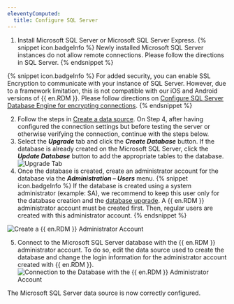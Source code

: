 ```yaml
---
eleventyComputed:
  title: Configure SQL Server
---
```

1. Install Microsoft SQL Server or Microsoft SQL Server Express. 
{% snippet icon.badgeInfo %} 
Newly installed Microsoft SQL Server instances do not allow remote connections. Please follow the directions in SQL Server. 
{% endsnippet %}
 
{% snippet icon.badgeInfo %} 
For added security, you can enable SSL Encryption to communicate with your instance of SQL Server. However, due to a framework limitation, this is not compatible with our iOS and Android versions of {{ en.RDM }}. 
Please follow directions on [Configure SQL Server Database Engine for encrypting connections](https://learn.microsoft.com/en-US/sql/database-engine/configure-windows/configure-sql-server-encryption). 
{% endsnippet %}
 
2. Follow the steps in [Create a data source](/rdm/windows/data-sources/create-new-data-source/). On Step 4, after having configured the connection settings but before testing the server or otherwise verifying the connection, continue with the steps below. 
1. Select the ***Upgrade*** tab and click the ***Create Database*** button. If the database is already created on the Microsoft SQL Server, click the ***Update Database*** button to add the appropriate tables to the database.  
![Upgrade Tab](https://webdevolutions.azureedge.net/docs/en/rdm/windows/clip11360.png) 
1. Once the database is created, create an administrator account for the database via the ***Administration – Users*** menu. 
{% snippet icon.badgeInfo %} 
If the database is created using a system administrator (example: SA), we recommend to keep this user only for the database creation and the [database upgrade](/rdm/windows/installation/database-upgrade/). A {{ en.RDM }} administrator account must be created first. Then, regular users are created with this administrator account. 
{% endsnippet %}
 
![Create a {{ en.RDM }} Administrator Account](https://webdevolutions.azureedge.net/docs/en/rdm/windows/clip3415.png) 

5. Connect to the Microsoft SQL Server database with the {{ en.RDM }} administrator account. To do so, edit the data source used to create the database and change the login information for the administrator account created with {{ en.RDM }}.  
![Connection to the Database with the {{ en.RDM }} Administrator Account](https://webdevolutions.azureedge.net/docs/en/rdm/windows/clip11497.png) 

The Microsoft SQL Server data source is now correctly configured. 

